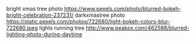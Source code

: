 bright xmas tree photo
https://www.pexels.com/photo/blurred-bokeh-bright-celebration-237231/
darkxmastree photo
https://static.pexels.com/photos/722680/light-bokeh-colors-blur-722680.jpeg
lights running tree
http://www.peakpx.com/462588/blurred-lighting-photo-during-daytime

